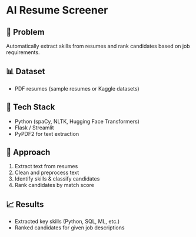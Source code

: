 # AI Resume Screener

## 📌 Problem
Automatically extract skills from resumes and rank candidates based on job requirements.

## 📊 Dataset
- PDF resumes (sample resumes or Kaggle datasets)

## 🔧 Tech Stack
- Python (spaCy, NLTK, Hugging Face Transformers)
- Flask / Streamlit
- PyPDF2 for text extraction

## 🚀 Approach
1. Extract text from resumes
2. Clean and preprocess text
3. Identify skills & classify candidates
4. Rank candidates by match score

## 📈 Results
- Extracted key skills (Python, SQL, ML, etc.)
- Ranked candidates for given job descriptions

